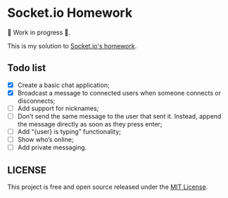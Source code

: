 # Socket.io Homework

🚧 Work in progress 🚧.

This is my solution to [Socket.io's homework](https://socket.io/get-started/chat#homework).

## Todo list

- [x] Create a basic chat application;
- [x] Broadcast a message to connected users when someone connects or disconnects;
- [ ] Add support for nicknames;
- [ ] Don’t send the same message to the user that sent it. Instead, append the message directly as soon as they press enter;
- [ ] Add “{user} is typing” functionality;
- [ ] Show who’s online;
- [ ] Add private messaging.

## LICENSE

This project is free and open source released under the [MIT License](https://github.com/ricardospalves/socket-io-homework/blob/main/LICENSE).
